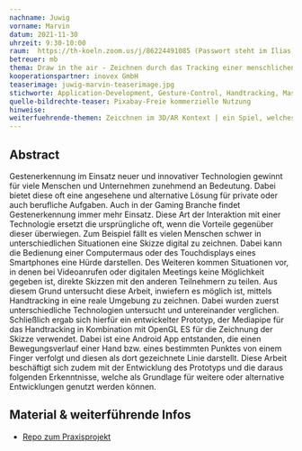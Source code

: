 ```yaml
---
nachname: Juwig	
vorname: Marvin
datum: 2021-11-30
uhrzeit: 9:30-10:00
raum:  https://th-koeln.zoom.us/j/86224491085 (Passwort steht im Ilias) Präsentation
betreuer: mb
thema: Draw in the air - Zeichnen durch das Tracking einer menschlichen Hand mit einem Smart Device
kooperationspartner: inovex GmbH
teaserimage: juwig-marvin-teaserimage.jpg
stichworte: Application-Development, Gesture-Control, Handtracking, Mashine/Deep Learning, Drawing in 2D/3D/AR
quelle-bildrechte-teaser: Pixabay-Freie kommerzielle Nutzung 
hinweise:
weiterfuehrende-themen: Zeicchnen im 3D/AR Kontext | ein Spiel, welches das Zeich-nen einer Linie mittels Handtracking nur in einem bestimmten Bereich erlaubt
---
```


## Abstract
Gestenerkennung im Einsatz neuer und innovativer Technologien gewinnt für viele Menschen und Unternehmen zunehmend an Bedeutung. Dabei bietet diese oft eine angesehene und alternative Lösung für private oder auch berufliche Aufgaben. Auch in der Gaming Branche findet Gestenerkennung immer mehr Einsatz. Diese Art der Interaktion mit einer Technologie ersetzt die ursprüngliche oft, wenn die Vorteile gegenüber dieser überwiegen. Zum Beispiel fällt es vielen Menschen schwer in unterschiedlichen Situationen eine Skizze digital zu zeichnen. Dabei kann die Bedienung einer Computermaus oder des Touchdisplays eines Smartphones eine Hürde darstellen. Des Weiteren kommen Situationen vor, in denen bei Videoanrufen oder digitalen Meetings keine Möglichkeit gegeben ist, direkte Skizzen mit den anderen Teilnehmern zu teilen. Aus diesem Grund untersucht diese Arbeit, inwiefern es möglich ist, mittels Handtracking in eine reale Umgebung zu zeichnen. Dabei wurden zuerst unterschiedliche Technologien untersucht und untereinander verglichen. Schließlich ergab sich hierfür ein entwickelter Prototyp, der Mediapipe für das Handtracking in Kombination mit OpenGL ES für die Zeichnung der Skizze verwendet. Dabei ist eine Android App entstanden, die einen Bewegungsverlauf einer Hand bzw. eines bestimmten Punktes von einem Finger verfolgt und diesen als dort gezeichnete Linie darstellt. Diese Arbeit beschäftigt sich zudem mit der Entwicklung des Prototyps und die daraus folgenden Erkenntnisse, welche als Grundlage für weitere oder alternative Entwicklungen genutzt werden können. 

## Material & weiterführende Infos
- [Repo zum Praxisprojekt](https://github.com/Marjuw/Draw-From-The_Air)
